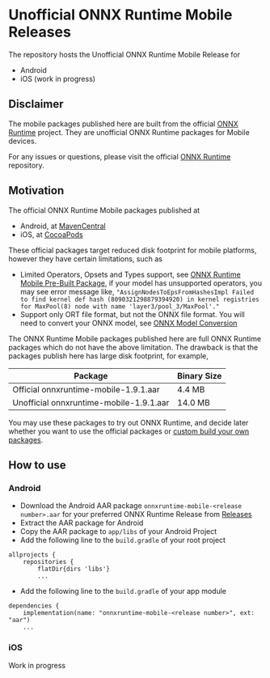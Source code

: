 # Unofficial ONNX Runtime Mobile Releases

The repository hosts the Unofficial ONNX Runtime Mobile Release for
- Android
- iOS (work in progress)

## Disclaimer

The mobile packages published here are built from the official [ONNX Runtime](https://github.com/microsoft/onnxruntime) project. They are unofficial ONNX Runtime packages for Mobile devices.

For any issues or questions, please visit the official [ONNX Runtime](https://github.com/microsoft/onnxruntime) repository.

## Motivation

The official ONNX Runtime Mobile packages published at
- Android, at [MavenCentral](https://mvnrepository.com/artifact/com.microsoft.onnxruntime/onnxruntime-mobile)
- iOS, at [CocoaPods](https://cocoapods.org/)

These official packages target reduced disk footprint for mobile platforms, however they have certain limitations, such as
- Limited Operators, Opsets and Types support, see [ONNX Runtime Mobile Pre-Built Package](https://onnxruntime.ai/docs/reference/mobile/prebuilt-package/), if your model has unsupported operators, you may see error message like, `"AssignNodesToEpsFromHashesImpl Failed to find kernel def hash (8090321298879394920) in kernel registries for MaxPool(8) node with name 'layer3/pool_3/MaxPool'."`
- Support only ORT file format, but not the ONNX file format. You will need to convert your ONNX model, see [ONNX Model Conversion](https://onnxruntime.ai/docs/tutorials/mobile/model-conversion.html)

The ONNX Runtime Mobile packages published here are full ONNX Runtime packages which do not have the above limitation. The drawback is that the packages publish here has large disk footprint, for example,

|Package|Binary Size|
|-------|-----------|
|Official onnxruntime-mobile-1.9.1.aar | 4.4 MB |
|Unofficial onnxruntime-mobile-1.9.1.aar | 14.0 MB|

You may use these packages to try out ONNX Runtime, and decide later whether you want to use the official packages or [custom build your own packages](https://onnxruntime.ai/docs/tutorials/mobile/custom-build.html).

## How to use
### Android
- Download the Android AAR package `onnxruntime-mobile-<release number>.aar` for your preferred ONNX Runtime Release from [Releases](https://github.com/gwang-msft/unofficial_onnxruntime_mobile_releases/releases)
- Extract the AAR package for Android
- Copy the AAR package to `app/libs` of your Android Project
- Add the following line to the `build.gradle` of your root project
```
allprojects {
    repositories {
        flatDir{dirs 'libs'}
        ...
```
- Add the following line to the `build.gradle` of your app module
```
dependencies {
    implementation(name: "onnxruntime-mobile-<release number>", ext: "aar")
    ...
```

### iOS
Work in progress
